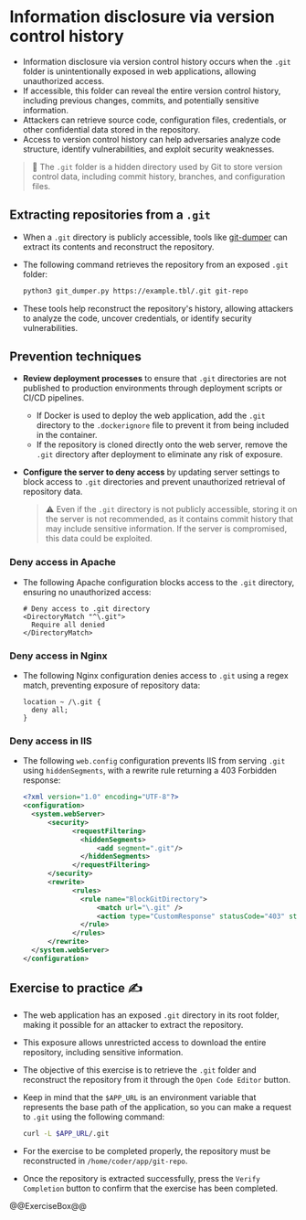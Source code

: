 # Information disclosure via version control history

* Information disclosure via version control history occurs when the `.git` folder is unintentionally exposed in web applications, allowing unauthorized access.
* If accessible, this folder can reveal the entire version control history, including previous changes, commits, and potentially sensitive information.
* Attackers can retrieve source code, configuration files, credentials, or other confidential data stored in the repository.
* Access to version control history can help adversaries analyze code structure, identify vulnerabilities, and exploit security weaknesses.

> :older_man: The `.git` folder is a hidden directory used by Git to store version control data, including commit history, branches, and configuration files.

## Extracting repositories from a `.git`

* When a `.git` directory is publicly accessible, tools like [git-dumper][1] can extract its contents and reconstruct the repository.
* The following command retrieves the repository from an exposed `.git` folder:

  ```bash
  python3 git_dumper.py https://example.tbl/.git git-repo
  ```

* These tools help reconstruct the repository's history, allowing attackers to analyze the code, uncover credentials, or identify security vulnerabilities.

## Prevention techniques

* **Review deployment processes** to ensure that `.git` directories are not published to production environments through deployment scripts or CI/CD pipelines.
  * If Docker is used to deploy the web application, add the `.git` directory to the `.dockerignore` file to prevent it from being included in the container.
  * If the repository is cloned directly onto the web server, remove the `.git` directory after deployment to eliminate any risk of exposure.
* **Configure the server to deny access** by updating server settings to block access to `.git` directories and prevent unauthorized retrieval of repository data.

  > :warning: Even if the `.git` directory is not publicly accessible, storing it on the server is not recommended, as it contains commit history that may include sensitive information. If the server is compromised, this data could be exploited.

### Deny access in Apache

* The following Apache configuration blocks access to the `.git` directory, ensuring no unauthorized access:

  ```apacheconf
  # Deny access to .git directory
  <DirectoryMatch "^\.git">
    Require all denied
  </DirectoryMatch>
  ```

### Deny access in Nginx

* The following Nginx configuration denies access to `.git` using a regex match, preventing exposure of repository data:

  ```nginx
  location ~ /\.git {
    deny all;
  }
  ```

### Deny access in IIS

* The following `web.config` configuration prevents IIS from serving `.git` using `hiddenSegments`, with a rewrite rule returning a 403 Forbidden response:

  ```xml
  <?xml version="1.0" encoding="UTF-8"?>
  <configuration>
    <system.webServer>
        <security>
              <requestFiltering>
                <hiddenSegments>
                    <add segment=".git"/>
                </hiddenSegments>
              </requestFiltering>
        </security>
        <rewrite>
              <rules>
                <rule name="BlockGitDirectory">
                    <match url="\.git" />
                    <action type="CustomResponse" statusCode="403" statusReason="Forbidden" statusDescription="Access is forbidden." />
                </rule>
              </rules>
        </rewrite>
    </system.webServer>
  </configuration>
  ```

## Exercise to practice :writing_hand:

* The web application has an exposed `.git` directory in its root folder, making it possible for an attacker to extract the repository.
* This exposure allows unrestricted access to download the entire repository, including sensitive information.
* The objective of this exercise is to retrieve the `.git` folder and reconstruct the repository from it through the `Open Code Editor` button.
* Keep in mind that the `$APP_URL` is an environment variable that represents the base path of the application, so you can make a request to `.git` using the following command:

  ```bash
  curl -L $APP_URL/.git
  ```

* For the exercise to be completed properly, the repository must be reconstructed in `/home/coder/app/git-repo`.
* Once the repository is extracted successfully, press the `Verify Completion` button to confirm that the exercise has been completed.

@@ExerciseBox@@

[1]: https://github.com/arthaud/git-dumper
